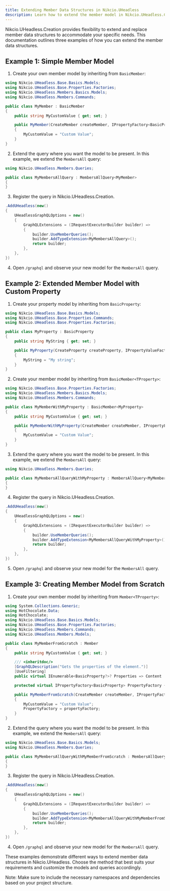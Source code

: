 ```yaml
---
title: Extending Member Data Structures in Nikcio.UHeadless
description: Learn how to extend the member model in Nikcio.UHeadless.Creation.
---
```


Nikcio.UHeadless.Creation provides flexibility to extend and replace member data structures to accommodate your specific needs. This documentation outlines three examples of how you can extend the member data structures.

## Example 1: Simple Member Model

1. Create your own member model by inheriting from `BasicMember`:

```csharp
using Nikcio.UHeadless.Base.Basics.Models;
using Nikcio.UHeadless.Base.Properties.Factories;
using Nikcio.UHeadless.Members.Basics.Models;
using Nikcio.UHeadless.Members.Commands;

public class MyMember : BasicMember
{
    public string MyCustomValue { get; set; }

    public MyMember(CreateMember createMember, IPropertyFactory<BasicProperty> propertyFactory) : base(createMember, propertyFactory)
    {
        MyCustomValue = "Custom Value";
    }
}
```

2. Extend the query where you want the model to be present. In this example, we extend the `MembersAll` query:

```csharp
using Nikcio.UHeadless.Members.Queries;

public class MyMembersAllQuery : MembersAllQuery<MyMember>
{
}
```

3. Register the query in Nikcio.UHeadless.Creation.

```csharp
.AddUHeadless(new()
{
    UHeadlessGraphQLOptions = new()
    {
        GraphQLExtensions = (IRequestExecutorBuilder builder) =>
        {
            builder.UseMemberQueries();  
            builder.AddTypeExtension<MyMembersAllQuery>();
            return builder;
        },
    },
})
```

4. Open `/graphql` and observe your new model for the `MembersAll` query.

## Example 2: Extended Member Model with Custom Property

1. Create your property model by inheriting from `BasicProperty`:

```csharp
using Nikcio.UHeadless.Base.Basics.Models;
using Nikcio.UHeadless.Base.Properties.Commands;
using Nikcio.UHeadless.Base.Properties.Factories;

public class MyProperty : BasicProperty
{
    public string MyString { get; set; }

    public MyProperty(CreateProperty createProperty, IPropertyValueFactory propertyValueFactory) : base(createProperty, propertyValueFactory)
    {
        MyString = "My string";
    }
}
```

2. Create your member model by inheriting from `BasicMember<TProperty>`:

```csharp
using Nikcio.UHeadless.Base.Properties.Factories;
using Nikcio.UHeadless.Members.Basics.Models;
using Nikcio.UHeadless.Members.Commands;

public class MyMemberWithMyProperty : BasicMember<MyProperty>
{
    public string MyCustomValue { get; set; }

    public MyMemberWithMyProperty(CreateMember createMember, IPropertyFactory<MyProperty> propertyFactory) : base(createMember, propertyFactory)
    {
        MyCustomValue = "Custom Value";
    }
}
```

3. Extend the query where you want the model to be present. In this example, we extend the `MembersAll` query:

```csharp
using Nikcio.UHeadless.Members.Queries;

public class MyMembersAllQueryWithMyProperty : MembersAllQuery<MyMemberWithMyProperty>
{
}
```

4. Register the query in Nikcio.UHeadless.Creation.

```csharp
.AddUHeadless(new()
{
    UHeadlessGraphQLOptions = new()
    {
        GraphQLExtensions = (IRequestExecutorBuilder builder) =>
        {
            builder.UseMemberQueries();  
            builder.AddTypeExtension<MyMembersAllQueryWithMyProperty>();
            return builder;
        },
    },
})
```

5. Open `/graphql` and observe your new model for the `MembersAll` query.

## Example 3: Creating Member Model from Scratch

1. Create your own member model by inheriting from `Member<TProperty>`:

```csharp
using System.Collections.Generic;
using HotChocolate.Data;
using HotChocolate;
using Nikcio.UHeadless.Base.Basics.Models;
using Nikcio.UHeadless.Base.Properties.Factories;
using Nikcio.UHeadless.Members.Commands;
using Nikcio.UHeadless.Members.Models;

public class MyMemberFromScratch : Member
{
    public string MyCustomValue { get; set; }

    /// <inheritdoc/>
    [GraphQLDescription("Gets the properties of the element.")]
    [UseFiltering]
    public virtual IEnumerable<BasicProperty?>? Properties => Content != null ? PropertyFactory.CreateProperties(Content, Culture, Segment, Fallback) : default;

    protected virtual IPropertyFactory<BasicProperty> PropertyFactory { get; }

    public MyMemberFromScratch(CreateMember createMember, IPropertyFactory<BasicProperty> propertyFactory) : base(createMember)
    {
        MyCustomValue = "Custom Value";
        PropertyFactory = propertyFactory;
    }
}
```

2. Extend the query where you want the model to be present. In this example, we extend the `MembersAll` query:

```csharp
using Nikcio.UHeadless.Base.Basics.Models;
using Nikcio.UHeadless.Members.Queries;

public class MyMembersAllQueryWithMyMemberFromScratch : MembersAllQuery<MyMemberFromScratch>
{
}
```

3. Register the query in Nikcio.UHeadless.Creation.

```csharp
.AddUHeadless(new()
{
    UHeadlessGraphQLOptions = new()
    {
        GraphQLExtensions = (IRequestExecutorBuilder builder) =>
        {
            builder.UseMemberQueries();  
            builder.AddTypeExtension<MyMembersAllQueryWithMyMemberFromScratch>();
            return builder;
        },
    },
})
```

4. Open `/graphql` and observe your new model for the `MembersAll` query.

These examples demonstrate different ways to extend member data structures in Nikcio.UHeadless. Choose the method that best suits your requirements and customize the models and queries accordingly.

Note: Make sure to include the necessary namespaces and dependencies based on your project structure.